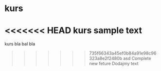 # kurs
<<<<<<< HEAD
kurs sample text
=======
kurs
bla bal bla
>>>>>>> 735f66343a45ef0b84a91e98c96323a8e2f2480b
asd
Complete new feture
Dodajmy text
